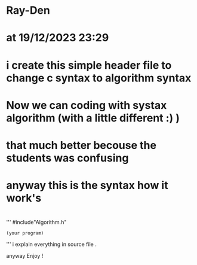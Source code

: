 # Ray-Den
#
# at 19/12/2023 23:29
# i create this simple header file to change c syntax to algorithm syntax
# Now we can coding with systax algorithm (with a little different :)  )
# that much better becouse the students was confusing
# anyway this is the syntax how it work's
#
'''
#include"Algorithm.h"

	(your program)	
'''
i explain everything in source file .

anyway Enjoy !
